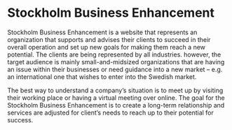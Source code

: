 # Stockholm Business Enhancement

Stockholm Business Enhancement is a website that represents an organization that supports and advises their clients to succeed in their overall operation and set up new goals for making them reach a new potential. The clients are being represented by all industries. however, the target audience is mainly small-and-midsized organizations that are having an issue within their businesses or need guidance into a new market – e.g. an international one that wishes to enter into the Swedish market. 

The best way to understand a company’s situation is to meet up by visiting their working place or having a virtual meeting over online. The goal for the Stockholm Business Enhancement is to create a long-term relationship and services are adjusted for client’s needs to reach up to their potential for success. 
